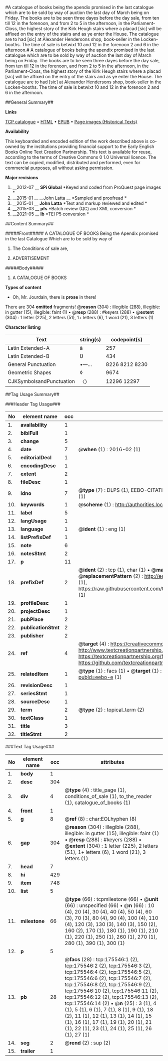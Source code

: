#A catalogue of books being the apendix promised in the last catalogue which are to be sold by way of auction the last day of March being on Friday. The books are to be seen three dayes before the day sale, from ten till 12 in the forenoon, and from 2 to 5 in the afternoon, in the Parliament-Closs, the highest story of the Kirk Heugh stairs where a placad [sic] will be affixed on the entry of the stairs and as ye enter the House.  The catalogue are to had [sic] at Alexander Hendersons shop, book-seller in the Locken-booths.  The time of sale is betwixt 10 and 12 in the forenoon 2 and 6 in the afternoon.#
A catalogue of books being the apendix promised in the last catalogue which are to be sold by way of auction the last day of March being on Friday. The books are to be seen three dayes before the day sale, from ten till 12 in the forenoon, and from 2 to 5 in the afternoon, in the Parliament-Closs, the highest story of the Kirk Heugh stairs where a placad [sic] will be affixed on the entry of the stairs and as ye enter the House.  The catalogue are to had [sic] at Alexander Hendersons shop, book-seller in the Locken-booths.  The time of sale is betwixt 10 and 12 in the forenoon 2 and 6 in the afternoon.

##General Summary##

**Links**

[TCP catalogue](http://www.ota.ox.ac.uk/tcp/)  • 
[HTML](http://tei.it.ox.ac.uk/tcp/Texts-HTML/free/B01/B01937.html)  • 
[EPUB](http://tei.it.ox.ac.uk/tcp/Texts-EPUB/free/B01/B01937.epub) • 
[Page images (Historical Texts)](https://historicaltexts.jisc.ac.uk/eebo-52211731e)

**Availability**

This keyboarded and encoded edition of the work described above is co-owned by the
    institutions providing financial support to the Early English Books Online Text Creation
    Partnership. This text is available for reuse, according to the terms of  Creative Commons 0 1.0 Universal
    licence. The text can be copied, modified, distributed and performed, even for commercial
    purposes, all without asking permission.

**Major revisions**

1. __2012-07 __ __SPi Global__ *Keyed and coded from ProQuest page images *
1. __2015-01 __ __John Latta __ *Sampled and proofread *
1. __2015-01 __ __John Latta__ *Text and markup reviewed and edited *
1. __2015-03 __ __pfs__ *Batch review (QC) and XML conversion *
1. __2021-05 __ __lb__ *TEI P5 conversion *

##Content Summary##

#####Front#####
A CATALOGUE OF BOOKS Being the Apendix promised in the last Catalogue Which are to be sold by way of
1. The Conditions of sale are,

1. ADVERTISEMENT

#####Body#####

1. A CATALOGUE OF BOOKS

**Types of content**

  * Oh, Mr. Jourdain, there is **prose** in there!

There are 304 **omitted** fragments! 
 @__reason__ (304) : illegible (288), illegible: in gutter (15), illegible: faint (1)  •  @__resp__ (288) : #keyers (288)  •  @__extent__ (304) : 1 letter (225), 2 letters (51), 1+ letters (6), 1 word (21), 3 letters (1)

**Character listing**


|Text|string(s)|codepoint(s)|
|---|---|---|
|Latin Extended-A|ā|257|
|Latin Extended-B|Ʋ|434|
|General Punctuation|•—…|8226 8212 8230|
|Geometric Shapes|◊|9674|
|CJKSymbolsandPunctuation|〈〉|12296 12297|

##Tag Usage Summary##

###Header Tag Usage###

|No|element name|occ|attributes|
|---|---|---|---|
|1.|__availability__|1||
|2.|__biblFull__|1||
|3.|__change__|5||
|4.|__date__|7| @__when__ (1) : 2016-02 (1)|
|5.|__editorialDecl__|1||
|6.|__encodingDesc__|1||
|7.|__extent__|2||
|8.|__fileDesc__|1||
|9.|__idno__|7| @__type__ (7) : DLPS (1), EEBO-CITATION (1), VID (1), EEBO-PROQUEST (1), STC (2), OCLC (1)|
|10.|__keywords__|1| @__scheme__ (1) : http://authorities.loc.gov/ (1)|
|11.|__label__|5||
|12.|__langUsage__|1||
|13.|__language__|1| @__ident__ (1) : eng (1)|
|14.|__listPrefixDef__|1||
|15.|__note__|6||
|16.|__notesStmt__|2||
|17.|__p__|11||
|18.|__prefixDef__|2| @__ident__ (2) : tcp (1), char (1)  •  @__matchPattern__ (2) : ([0-9\-]+):([0-9IVX]+) (1), (.+) (1)  •  @__replacementPattern__ (2) : http://eebo.chadwyck.com/downloadtiff?vid=$1&page=$2 (1), https://raw.githubusercontent.com/textcreationpartnership/Texts/master/tcpchars.xml#$1 (1)|
|19.|__profileDesc__|1||
|20.|__projectDesc__|1||
|21.|__pubPlace__|2||
|22.|__publicationStmt__|2||
|23.|__publisher__|2||
|24.|__ref__|4| @__target__ (4) : https://creativecommons.org/publicdomain/zero/1.0/ (1), http://www.textcreationpartnership.org/docs/. (1), https://textcreationpartnership.org/faq/#faq05 (1), https://github.com/textcreationpartnership (1)|
|25.|__relatedItem__|1| @__type__ (1) : facs (1)  •  @__target__ (1) : https://data.historicaltexts.jisc.ac.uk/view?pubId=eebo-e (1)|
|26.|__revisionDesc__|1||
|27.|__seriesStmt__|1||
|28.|__sourceDesc__|1||
|29.|__term__|2| @__type__ (2) : topical_term (2)|
|30.|__textClass__|1||
|31.|__title__|3||
|32.|__titleStmt__|2||


###Text Tag Usage###

|No|element name|occ|attributes|
|---|---|---|---|
|1.|__body__|1||
|2.|__desc__|304||
|3.|__div__|4| @__type__ (4) : title_page (1), conditions_of_sale (1), to_the_reader (1), catalogue_of_books (1)|
|4.|__front__|1||
|5.|__g__|8| @__ref__ (8) : char:EOLhyphen (8)|
|6.|__gap__|304| @__reason__ (304) : illegible (288), illegible: in gutter (15), illegible: faint (1)  •  @__resp__ (288) : #keyers (288)  •  @__extent__ (304) : 1 letter (225), 2 letters (51), 1+ letters (6), 1 word (21), 3 letters (1)|
|7.|__head__|7||
|8.|__hi__|429||
|9.|__item__|748||
|10.|__list__|5||
|11.|__milestone__|66| @__type__ (66) : tcpmilestone (66)  •  @__unit__ (66) : unspecified (66)  •  @__n__ (66) : 10 (4), 20 (4), 30 (4), 40 (4), 50 (4), 60 (3), 70 (3), 80 (4), 90 (4), 100 (4), 110 (4), 120 (3), 130 (3), 140 (3), 150 (2), 160 (2), 170 (1), 180 (1), 190 (1), 210 (1), 220 (1), 250 (1), 260 (1), 270 (1), 280 (1), 390 (1), 300 (1)|
|12.|__p__|5||
|13.|__pb__|28| @__facs__ (28) : tcp:175546:1 (2), tcp:175546:2 (2), tcp:175546:3 (2), tcp:175546:4 (2), tcp:175546:5 (2), tcp:175546:6 (2), tcp:175546:7 (2), tcp:175546:8 (2), tcp:175546:9 (2), tcp:175546:10 (2), tcp:175546:11 (2), tcp:175546:12 (2), tcp:175546:13 (2), tcp:175546:14 (2)  •  @__n__ (25) : 3 (1), 4 (1), 5 (1), 6 (1), 7 (1), 8 (1), 9 (1), 18 (2), 11 (1), 12 (1), 13 (1), 14 (1), 15 (1), 16 (1), 17 (1), 19 (1), 20 (1), 21 (1), 22 (1), 23 (1), 24 (1), 25 (1), 26 (1), 27 (1)|
|14.|__seg__|2| @__rend__ (2) : sup (2)|
|15.|__trailer__|1||
